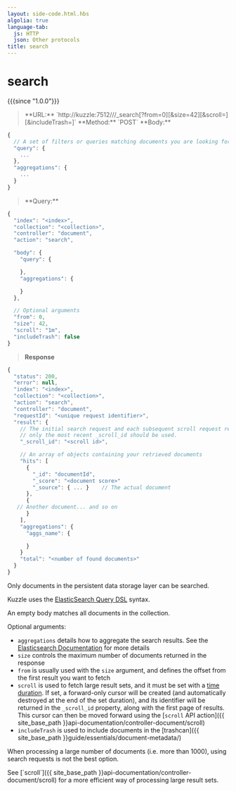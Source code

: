 ```yaml
---
layout: side-code.html.hbs
algolia: true
language-tab:
  js: HTTP
  json: Other protocols
title: search
---
```


# search

{{{since "1.0.0"}}}

<blockquote class="js">
<p>
**URL:** `http://kuzzle:7512/<index>/<collection>/_search[?from=0][&size=42][&scroll=<time to live>][&includeTrash=<boolean>]`  
**Method:** `POST`  
**Body:**
</p>
</blockquote>


```js
{
  // A set of filters or queries matching documents you are looking for.
  "query": {
    ...
  },
  "aggregations": {
    ...
  }
}
```


<blockquote class="js">
<p>
**Query:**
</p>
</blockquote>


```js
{
  "index": "<index>",
  "collection": "<collection>",
  "controller": "document",
  "action": "search",

  "body": {
    "query": {

    },
    "aggregations": {

    }
  },

  // Optional arguments
  "from": 0,
  "size": 42,
  "scroll": "1m",
  "includeTrash": false
}
```

>**Response**

```javascript
{
  "status": 200,
  "error": null,
  "index": "<index>",
  "collection": "<collection>",
  "action": "search",
  "controller": "document",
  "requestId": "<unique request identifier>",
  "result": {
    // The initial search request and each subsequent scroll request returns a new _scroll_id 
    // only the most recent _scroll_id should be used.
    "_scroll_id": "<scroll id>",

    // An array of objects containing your retrieved documents
    "hits": [
      {
        "_id": "documentId",
        "_score": "<document score>"
        "_source": { ... }    // The actual document
      },
      {
   // Another document... and so on
      }
    ],
    "aggregations": {
      "aggs_name": {

      }
    }
    "total": "<number of found documents>"
  }
}
```

Only documents in the persistent data storage layer can be searched.

Kuzzle uses the [ElasticSearch Query DSL](https://www.elastic.co/guide/en/elasticsearch/reference/5.x/query-dsl.html) syntax.

An empty body matches all documents in the collection.

Optional arguments:

* `aggregations` details how to aggregate the search results. See the [Elasticsearch Documentation](https://www.elastic.co/guide/en/elasticsearch/reference/5.x/search-aggregations.html) for more details
* `size` controls the maximum number of documents returned in the response
* `from` is usually used with the `size` argument, and defines the offset from the first result you want to fetch
* `scroll` is used to fetch large result sets, and it must be set with a [time duration](https://www.elastic.co/guide/en/elasticsearch/reference/5.4/common-options.html#time-units). If set, a forward-only cursor will be created (and automatically destroyed at the end of the set duration), and its identifier will be returned in the `_scroll_id` property, along with the first page of results. This cursor can then be moved forward using the [`scroll` API action]({{ site_base_path }}api-documentation/controller-document/scroll)
* `includeTrash` is used to include documents in the [trashcan]({{ site_base_path }}guide/essentials/document-metadata/)

<aside class="warning">
  <p>
  When processing a large number of documents (i.e. more than 1000), using search requests is not the best option.
  </p>
  <p>
  See [`scroll`]({{ site_base_path }}api-documentation/controller-document/scroll) for a more efficient way of processing large result sets.
  </p>
</aside>
